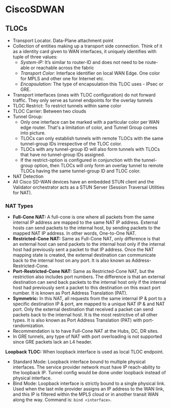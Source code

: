 
# CiscoSDWAN

## TLOCs

- Transport Locator. Data-Plane attachment point
- Collection of entities making up a transport side connection. Think of it as a identity card given to WAN interfaces, it uniquely identifies with tuple of three values:
  - *System-IP:* It’s similar to router-ID and does not need to be route-able or reachable across the fabric
  - *Transport Color:* Interface identifier on local WAN Edge. One color for MPLS and other one for Internet etc.
  - *Encapsulation:* The type of encapsulation this TLOC uses - IPsec or GRE.
- Transport interfaces (ones with TLOC configuration) do not forward traffic. They only serve as tunnel endpoints for the overlay tunnels
- TLOC Restrict: To restrict tunnels within same color
- TLOC Carrier: Between two clouds
- Tunnel Group:
  - Only one interface can be marked with a particular color per WAN edge router. That's a limitation of color, and Tunnel Group comes into picture.
  - TLOCs can only establish tunnels with remote TLOCs with the same tunnel-group IDs irrespective of the TLOC color.
  - TLOCs with any tunnel-group ID will also form tunnels with TLOCs that have no tunnel-group IDs assigned.
  - If the restrict-option is configured in conjunction with the tunnel-group option, then TLOCs will only form an overlay tunnel to remote TLOCs having the same tunnel-group ID and TLOC color.
- NAT Detection
- All Cisco SD-WAN devices have an embedded STUN client and the Validator orchestrator acts as a STUN Server (Session Traversal Utilities for NAT).

### NAT Types

- **Full-Cone NAT:** A full-cone is one where all packets from the same internal IP address are mapped to the same NAT IP address. External hosts can send packets to the internal host, by sending packets to the mapped NAT IP address. In other words, One-to-One NAT.
- **Restricted-Cone NAT:** Same as Full-Cone NAT, only difference is that an external host can send packets to the internal host only if the internal host had previously sent a packet to that IP address. Once the NAT mapping state is created, the external destination can communicate back to the internal host on any port. It is also known as Address-Restricted-Cone.
- **Port-Restricted-Cone NAT:** Same as Restricted-Cone NAT, but the restriction also includes port numbers. The difference is that an external destination can send back packets to the internal host only if the internal host had previously sent a packet to this destination on this exact port number. It is known as Port Address Translation (PAT).
- **Symmetric:** In this NAT, all requests from the same internal IP & port to a specific destination IP & port, are mapped to a unique NAT IP & and NAT port. Only the external destination that received a packet can send packets back to the internal host. It is the most restrictive of all other types. It is also known as Port Address Translation (PAT) with port-randomization.
- Recommendation is to have Full-Cone NAT at the Hubs, DC, DR sites.
- In GRE tunnels, any type of NAT with port overloading is not supported since GRE packets lack an L4 header.

**Loopback TLOC:** When loopback interface is used as local TLOC endpoint.

- Standard Mode: Loopback interface bound to multiple physical interfaces. The service provider network must have IP reach-ability to the loopback IP. Tunnel config would be done under loopback instead of physical interface.
- Bind Mode: Loopback interface is strictly bound to a single physical link. Used when the last mile provider assigns an IP address to the WAN link, and this IP is filtered within the MPLS cloud or in another transit WAN along the way. Command is:  `bind <interface>`.

